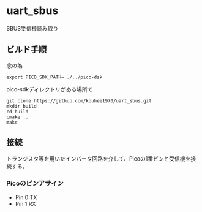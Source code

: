 # uart_sbus
SBUS受信機読み取り

## ビルド手順

念の為

`export PICO_SDK_PATH=../../pico-dsk`


pico-sdkディレクトリがある場所で

```
git clone https://github.com/kouhei1970/uart_sbus.git
mkdir build
cd build
cmake ..
make
```

## 接続

トランジスタ等を用いたインバータ回路を介して、Picoの1番ピンと受信機を接続する。

### Picoのピンアサイン

- Pin 0:TX
- Pin 1:RX
